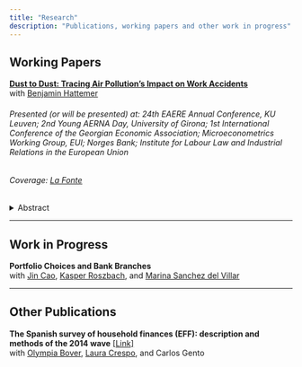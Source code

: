 ```yaml
---
title: "Research"
description: "Publications, working papers and other work in progress"
---
```

## Working Papers

[**Dust to Dust: Tracing Air Pollution’s Impact on Work Accidents**](https://papers.ssrn.com/sol3/papers.cfm?abstract_id=4812658) <br>
with [Benjamin Hattemer](https://benjaminhattemer.com/)

###### Presented (or will be presented) at: 24th EAERE Annual Conference, KU Leuven; 2nd Young AERNA Day, University of Girona; 1st International Conference of the Georgian Economic Association; Microeconometrics Working Group, EUI; Norges Bank; Institute for Labour Law and Industrial Relations in the European Union

###### Coverage: [La Fonte](https://lafonte.eui.eu/2024/05/09/dust-to-dust-how-natural-air-pollution-induces-work-accidents/)

  <details>
    <summary> Abstract </summary>
    This study offers novel causal estimates of the effect of air pollution on workplace accidents. We focus on a near world-wide natural source of air pollution: dust precipitation. We use administrative data on the universe of work accidents reported in Spain. Our estimates imply that an average day of dust precipitation induces a 1.2 percent increase in work accidents. We find these effects are pervasive for workers of different occupations, income levels and demographic characteristics. We also provide evidence supporting temporary impairment of physical and cognitive performance as the main causal channel.
  </details> 
    
---

## Work in Progress


**Portfolio Choices and Bank Branches** <br>
with [Jin Cao](https://www.norges-bank.no/en/topics/Research/economists/Cao-Jin/), [Kasper Roszbach](https://sites.google.com/view/kasperroszbach), and [Marina Sanchez del Villar](https://marinasvs.github.io/)

---
## Other Publications

**The Spanish survey of household finances (EFF): description and methods of the 2014 wave** [[Link]](https://www.bde.es/f/webbde/SES/Secciones/Publicaciones/PublicacionesSeriadas/DocumentosOcasionales/18/Files/do1804e.pdf) 
 <br>
with [Olympia Bover](https://sites.google.com/site/olympiabover/olympia-bover), [Laura Crespo](https://sites.google.com/site/lauracrespoweb/), and Carlos Gento
